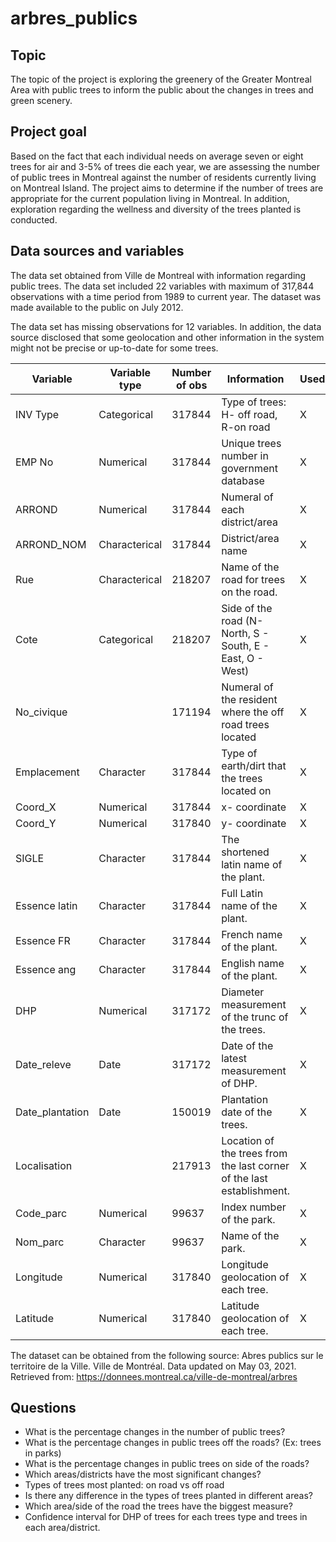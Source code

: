 # arbres_publics

## Topic
The topic of the project is exploring the greenery of the Greater Montreal Area with public trees to inform the public about the changes in trees and green scenery. 

## Project goal
Based on the fact that each individual needs on average seven or eight trees for air and 3-5% of trees die each year, we are assessing the number of public trees in Montreal against the number of residents currently living on Montreal Island. The project aims to determine if the number of trees are appropriate for the current population living in Montreal. In addition, exploration regarding the wellness and diversity of the trees planted is conducted. 

## Data sources and variables
The data set obtained from Ville de Montreal with information regarding public trees. The data set included 22 variables with maximum of 317,844 observations with a time period from 1989 to current year. The dataset was made available to the public on July 2012.

The data set has missing observations for 12 variables. In addition, the data source disclosed that some geolocation and other information in the system might not be precise or up-to-date for some trees.

| Variable| Variable type| Number of obs| Information| Used|
| --------|--------------|--------------|------------|-----|
| INV Type| Categorical  | 317844| Type of trees: H- off road, R-on road| X|
| EMP No | Numerical  | 317844| Unique trees number in government database| X|
| ARROND| Numerical  | 317844| Numeral of each district/area| X|
| ARROND_NOM| Characterical | 317844| District/area name| X|
| Rue| Characterical | 218207| Name of the road for trees on the road.| X|
| Cote| Categorical  | 218207| Side of the road (N- North, S - South, E - East, O - West)| X|
| No_civique| | 171194| Numeral of the resident where the off road trees located| X|
|Emplacement| Character  | 317844| Type of earth/dirt that the trees located on| X|
| Coord_X| Numerical  | 317844| x- coordinate| X|
| Coord_Y| Numerical  | 317840| y- coordinate| X|
|SIGLE| Character  | 317844| The shortened latin name of the plant.| X|
|Essence latin| Character  | 317844| Full Latin name of the plant.| X|
|Essence FR| Character  | 317844| French name of the plant.| X|
|Essence ang| Character  | 317844| English name of the plant.| X|
|DHP|Numerical | 317172| Diameter measurement of the trunc of the trees.| X|
|Date_releve| Date| 317172| Date of the latest measurement of DHP.| X|
|Date_plantation| Date| 150019| Plantation date of the trees. | X|
|Localisation| | 217913| Location of the trees from the last corner of the last establishment.| X|
|Code_parc| Numerical| 99637| Index number of the park.| X|
|Nom_parc| Character| 99637|Name of the park. | X|
|Longitude|Numerical| 317840| Longitude geolocation of each tree. | X|
|Latitude|Numerical| 317840| Latitude geolocation of each tree.| X|

The dataset can be obtained from the following source:
Abres publics sur le territoire de la Ville. Ville de Montréal. Data updated on May 03, 2021. Retrieved from: https://donnees.montreal.ca/ville-de-montreal/arbres

## Questions
* What is the percentage changes in the number of public trees?
* What is the percentage changes in public trees off the roads? (Ex: trees in parks)
* What is the percentage changes in public trees on side of the roads? 
* Which areas/districts have the most significant changes? 
* Types of trees most planted: on road vs off road
* Is there any difference in the types of trees planted in different areas?
* Which area/side of the road the trees have the biggest measure?
* Confidence interval for DHP of trees for each trees type and trees in each area/district. 


